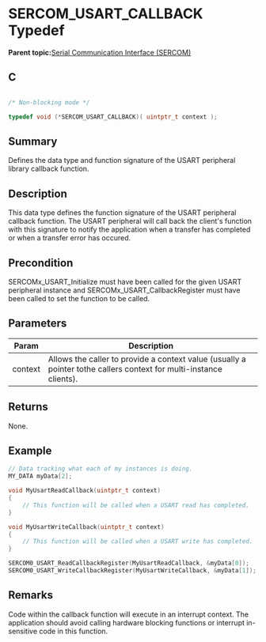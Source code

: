 # SERCOM\_USART\_CALLBACK Typedef

**Parent topic:**[Serial Communication Interface \(SERCOM\)](GUID-76AE7205-E3EF-4EE6-AC28-5153E3565982.md)

## C

```c

/* Non-blocking mode */

typedef void (*SERCOM_USART_CALLBACK)( uintptr_t context );

```

## Summary

Defines the data type and function signature of the USART peripheral library callback function.

## Description

This data type defines the function signature of the USART peripheral callback function. The USART peripheral will call back the client's function with this signature to notify the application when a transfer has completed or when a transfer error has occured.

## Precondition

SERCOMx\_USART\_Initialize must have been called for the given USART peripheral instance and SERCOMx\_USART\_CallbackRegister must have been called to set the function to be called.

## Parameters

|Param|Description|
|-----|-----------|
|context|Allows the caller to provide a context value \(usually a pointer tothe callers context for multi-instance clients\).|

## Returns

None.

## Example

```c
// Data tracking what each of my instances is doing.
MY_DATA myData[2];

void MyUsartReadCallback(uintptr_t context)
{
    // This function will be called when a USART read has completed.
}

void MyUsartWriteCallback(uintptr_t context)
{
    // This function will be called when a USART write has completed.
}

SERCOM0_USART_ReadCallbackRegister(MyUsartReadCallback, &myData[0]);
SERCOM0_USART_WriteCallbackRegister(MyUsartWriteCallback, &myData[1]);
```

## Remarks

Code within the callback function will execute in an interrupt context. The application should avoid calling hardware blocking functions or interrupt in-sensitive code in this function.

